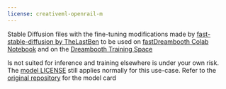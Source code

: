 ```yaml
---
license: creativeml-openrail-m
---
```

Stable Diffusion files with the fine-tuning modifications made by [fast-stable-diffusion by TheLastBen](https://github.com/TheLastBen/fast-stable-diffusion) to be used on [fastDreambooth Colab Notebook](https://colab.research.google.com/github/TheLastBen/fast-stable-diffusion/blob/main/fast-DreamBooth.ipynb) and on the [Dreambooth Training Space](https://huggingface.co/spaces/multimodalart/dreambooth-training)

Is not suited for inference and training elsewhere is under your own risk. The [model LICENSE](https://huggingface.co/spaces/CompVis/stable-diffusion-license) still applies normally for this use-case. Refer to the [original repository](https://huggingface.co/runwayml/stable-diffusion-v1-5) for the model card